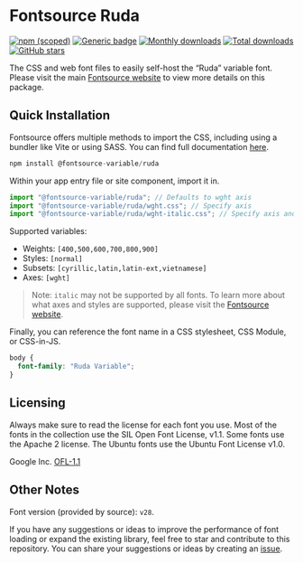 # Fontsource Ruda

[![npm (scoped)](https://img.shields.io/npm/v/@fontsource-variable/ruda?color=brightgreen)](https://www.npmjs.com/package/@fontsource-variable/ruda) [![Generic badge](https://img.shields.io/badge/fontsource-passing-brightgreen)](https://github.com/fontsource/fontsource) [![Monthly downloads](https://badgen.net/npm/dm/@fontsource-variable/ruda)](https://github.com/fontsource/fontsource) [![Total downloads](https://badgen.net/npm/dt/@fontsource-variable/ruda)](https://github.com/fontsource/fontsource) [![GitHub stars](https://img.shields.io/github/stars/fontsource/fontsource.svg?style=social&label=Star)](https://github.com/fontsource/fontsource/stargazers)

The CSS and web font files to easily self-host the “Ruda” variable font. Please visit the main [Fontsource website](https://fontsource.org/fonts/ruda) to view more details on this package.

## Quick Installation

Fontsource offers multiple methods to import the CSS, including using a bundler like Vite or using SASS. You can find full documentation [here](https://fontsource.org/docs/getting-started/introduction).

```javascript
npm install @fontsource-variable/ruda
```

Within your app entry file or site component, import it in.

```javascript
import "@fontsource-variable/ruda"; // Defaults to wght axis
import "@fontsource-variable/ruda/wght.css"; // Specify axis
import "@fontsource-variable/ruda/wght-italic.css"; // Specify axis and style
```

Supported variables:
- Weights: `[400,500,600,700,800,900]`
- Styles: `[normal]`
- Subsets: `[cyrillic,latin,latin-ext,vietnamese]`
- Axes: `[wght]`

> Note: `italic` may not be supported by all fonts. To learn more about what axes and styles are supported, please visit the [Fontsource website](https://fontsource.org/fonts/ruda).

Finally, you can reference the font name in a CSS stylesheet, CSS Module, or CSS-in-JS.

```css
body {
  font-family: "Ruda Variable";
}
```

## Licensing
Always make sure to read the license for each font you use. Most of the fonts in the collection use the SIL Open Font License, v1.1. Some fonts use the Apache 2 license. The Ubuntu fonts use the Ubuntu Font License v1.0.

Google Inc.
[OFL-1.1](http://scripts.sil.org/OFL)

## Other Notes
Font version (provided by source): `v28`.

If you have any suggestions or ideas to improve the performance of font loading or expand the existing library, feel free to star and contribute to this repository. You can share your suggestions or ideas by creating an [issue](https://github.com/fontsource/fontsource/issues).